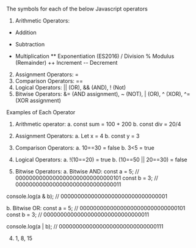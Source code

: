 The symbols for each of the below Javascript operators

1. Arithmetic Operators: 
+	Addition
-	Subtraction
*	Multiplication
**	Exponentiation (ES2016)
/	Division
%	Modulus (Remainder)
++	Increment
--	Decrement

2. Assignment Operators: =
3. Comparison Operators: ==
4. Logical Operators: || (OR), && (AND), ! (Not)
5. Bitwise Operators: &= (AND assignment), ~ (NOT), | (OR), ^ (XOR), ^= (XOR assignment)




Examples of Each Operator
1. Arithmetic operator:
a. const sum = 100 + 200
b. const div = 20/4


2. Assignment Operators: 
a. Let x = 4
b. const y = 3

3. Comparison Operators:
a. 10==30 = false
b. 3<5 = true


4. Logical Operators:
a. !(10==20) = true
b. (10==50 || 20==30) = false


5. Bitwise Operators:
a. Bitwise AND:
const a = 5;        // 00000000000000000000000000000101
const b = 3;        // 00000000000000000000000000000011

console.log(a & b); // 00000000000000000000000000000001


b. Bitwise OR:
const a = 5;        // 00000000000000000000000000000101
const b = 3;        // 00000000000000000000000000000011

console.log(a | b); // 00000000000000000000000000000111


4. 1, 8, 15